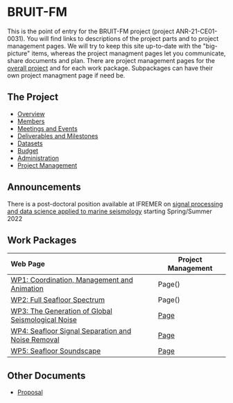 # BRUIT-FM

This is the point of entry for the BRUIT-FM project (project ANR-21-CE01-0031).  You will find links to descriptions of the project parts and to project management pages.  We will try to keep this site up-to-date with the "big-picture" items, whereas the project managment pages let you communicate, share documents and plan.  There are project management pages for the [overall project](https://resana.numerique.gouv.fr/public/perimetre/consulter/121414) and for each work package.  Subpackages can have their own project managment page if need be.

## The Project

- [Overview](overview.md)
- [Members](members.md)
- [Meetings and Events](meetings-events.md)
- [Deliverables and Milestones](deliverables-milestones.md)
- [Datasets](datasets.md)
- [Budget](budget.md)
- [Administration](administration.md)
- [Project Management](project_management.md)

## Announcements

There is a post-doctoral position available at IFREMER on [signal processing and data science applied to marine seismology](Documents/Ifremer_2022_Bruit-FM-Postdoc-Ocean-Bottom-Noise-Shazam.pdf) starting Spring/Summer 2022


## Work Packages

| Web Page         | Project Management |
| :--------------- | ---------- |
| [WP1: Coordination, Management and Animation](WP1.md)  | Page() |
| [WP2: Full Seafloor Spectrum](WP2.md)  | Page() |
| [WP3: The Generation of Global Seismological Noise](WP3.md)  | [Page](https://resana.numerique.gouv.fr/public/perimetre/consulter/132788) |
| [WP4: Seafloor Signal Separation and Noise Removal](WP4.md)  | [Page](https://resana.numerique.gouv.fr/public/perimetre/consulter/132795) |
| [WP5: Seafloor Soundscape](WP5.md)  | [Page](https://resana.numerique.gouv.fr/public/perimetre/consulter/121579) |

## Other Documents
- [Proposal](Documents/aapg-anr-2021-full_proposal_BRUITFM.pdf)

